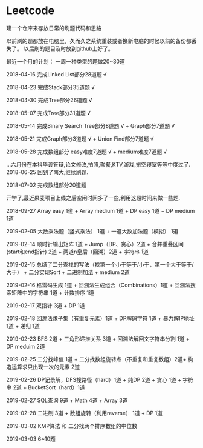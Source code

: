 # Leetcode
建一个仓库来存放日常的刷题代码和思路

以前刷的题都放在电脑里，久而久之系统重装或者换新电脑的时候以前的备份都丢失了。
以后刷的题目及时放到github上好了。

最近一个月的计划：
一周一种类型的题做20~30道

2018-04-16 完成Linked List部分28道题 √

2018-04-23 完成Stack部分35道题 √

2018-04-30 完成Tree部分26道题 √

2018-05-07 完成Tree部分31道题 √

2018-05-14 完成Binary Search Tree部分8道题 √ + Graph部分7道题 √

2018-05-21 完成Graph部分3道题 √ + Union Find部分7道题 √

2018-05-28 完成数组部分 easy难度7道题 √ + medium难度7道题 √

...六月份在本科毕设答辩,论文修改,拍照,聚餐,KTV,游戏,搬空寝室等等中度过了.
2018-06-25 回到了南大,继续刷题.

2018-07-02 完成数组部分20道题 

开学了,最近果麦项目上线之后空闲时间多了一些,利用这段时间来做一些题.

2018-09-27 Array easy 1道 + Array medium 1道 + DP easy 1道 + DP medium 1道

2019-02-05 大数乘法题（竖式乘法） 1道 + 一道大数加法题（模拟） 1道

2019-02-14 顺时针输出矩阵 1道 + Jump（DP、贪心）2道 + 合并重叠区间(start和end指针) 2道 + 两道n皇后（回溯）2道 + 字符串 1道

2019-02-15 总结了二分查找的写法（找第一个小于等于/小于，第一个大于等于/大于） + 二分实现Sqrt + 二进制加法 + medium 2道

2019-02-16 格雷码生成 1道 + 回溯法生成组合（Combinations）1道 + 回溯法搜索矩阵中的字符串 1道 + 计数排序 1道

2019-02-17 双指针 3道 + DP 1道

2019-02-18 回溯法求子集（有重复元素）1道 + DP解码字符 1道 + 暴力解IP地址 1道 + 递归 1道

2019-02-23 BFS 2道 + 三角形递推关系 3道 + 回溯法解回文字符串分割 1道 + DP meduim 2道 

2019-02-25 二分找峰值 1道 + 二分找数组旋转点（不重复和重复数组）2道+ 构造运算求只出现一次的元素 2道 

2019-02-26 DP记录解，DFS搜路径（hard）1道 + 纯DP 2道 + 贪心 1道 + 字符串 2道 + BucketSort（hard）1道

2019-02-27 SQL查询 9道 + Math 4道 + Array 3道 

2019-02-28 二进制 3道 + 数组旋转（利用reverse） 1道 + DP 1道 

2019-03-02 KMP算法 和 二分找两个排序数组的中位数

2019-03-03 6~10题